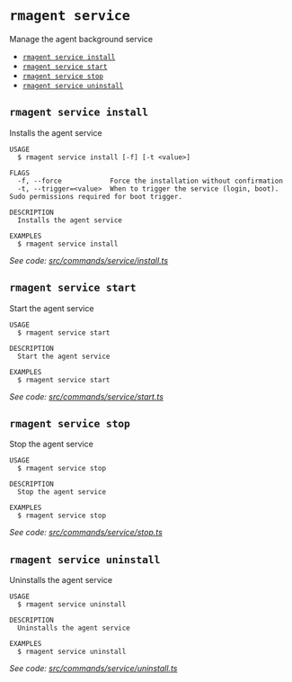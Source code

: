 `rmagent service`
=================

Manage the agent background service

* [`rmagent service install`](#rmagent-service-install)
* [`rmagent service start`](#rmagent-service-start)
* [`rmagent service stop`](#rmagent-service-stop)
* [`rmagent service uninstall`](#rmagent-service-uninstall)

## `rmagent service install`

Installs the agent service

```
USAGE
  $ rmagent service install [-f] [-t <value>]

FLAGS
  -f, --force            Force the installation without confirmation
  -t, --trigger=<value>  When to trigger the service (login, boot). Sudo permissions required for boot trigger.

DESCRIPTION
  Installs the agent service

EXAMPLES
  $ rmagent service install
```

_See code: [src/commands/service/install.ts](https://github.com/cdgco/RackManage-Agent/blob/v0.0.1/src/commands/service/install.ts)_

## `rmagent service start`

Start the agent service

```
USAGE
  $ rmagent service start

DESCRIPTION
  Start the agent service

EXAMPLES
  $ rmagent service start
```

_See code: [src/commands/service/start.ts](https://github.com/cdgco/RackManage-Agent/blob/v0.0.1/src/commands/service/start.ts)_

## `rmagent service stop`

Stop the agent service

```
USAGE
  $ rmagent service stop

DESCRIPTION
  Stop the agent service

EXAMPLES
  $ rmagent service stop
```

_See code: [src/commands/service/stop.ts](https://github.com/cdgco/RackManage-Agent/blob/v0.0.1/src/commands/service/stop.ts)_

## `rmagent service uninstall`

Uninstalls the agent service

```
USAGE
  $ rmagent service uninstall

DESCRIPTION
  Uninstalls the agent service

EXAMPLES
  $ rmagent service uninstall
```

_See code: [src/commands/service/uninstall.ts](https://github.com/cdgco/RackManage-Agent/blob/v0.0.1/src/commands/service/uninstall.ts)_
